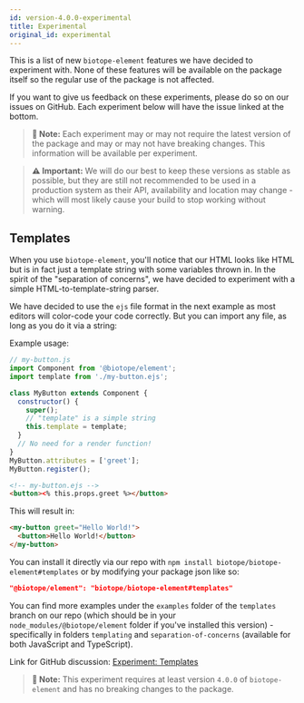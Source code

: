 ```yaml
---
id: version-4.0.0-experimental
title: Experimental
original_id: experimental
---
```


This is a list of new `biotope-element` features we have decided to experiment with. None of these
features will be available on the package itself so the regular use of the package is not affected.

If you want to give us feedback on these experiments, please do so on our issues on GitHub. Each
experiment below will have the issue linked at the bottom.

> __📝 Note:__ Each experiment may or may not require the latest version of the package and may or
may not have breaking changes. This information will be available per experiment.

> __⚠️ Important:__ We will do our best to keep these versions as stable as possible, but they are
still not recommended to be used in a production system as their API, availability and location may
change - which will most likely cause your build to stop working without warning.

## Templates
When you use `biotope-element`, you'll notice that our HTML looks like HTML but is in fact just a
template string with some variables thrown in. In the spirit of the "separation of concerns", we
have decided to experiment with a simple HTML-to-template-string parser.

We have decided to use the `ejs` file format in the next example as most editors will color-code
your code correctly. But you can import any file, as long as you do it via a string:

Example usage:
```javascript
// my-button.js
import Component from '@biotope/element';
import template from './my-button.ejs';

class MyButton extends Component {
  constructor() {
    super();
    // "template" is a simple string
    this.template = template;
  }
  // No need for a render function!
}
MyButton.attributes = ['greet'];
MyButton.register();
```
```html
<!-- my-button.ejs -->
<button><% this.props.greet %></button>
```

This will result in:

```html
<my-button greet="Hello World!">
  <button>Hello World!</button>
</my-button>
```

You can install it directly via our repo with `npm install biotope/biotope-element#templates` or by
modifying your package json like so:
```json
"@biotope/element": "biotope/biotope-element#templates"
```

You can find more examples under the `examples` folder of the `templates` branch on our repo (which
should be in your `node_modules/@biotope/element` folder if you've installed this version) -
specifically in folders `templating` and `separation-of-concerns` (available for both JavaScript and
TypeScript).

Link for GitHub discussion: [Experiment: Templates](https://github.com/biotope/biotope-element/issues/232)

> __📝 Note:__ This experiment requires at least version `4.0.0` of `biotope-element` and has no
breaking changes to the package.
